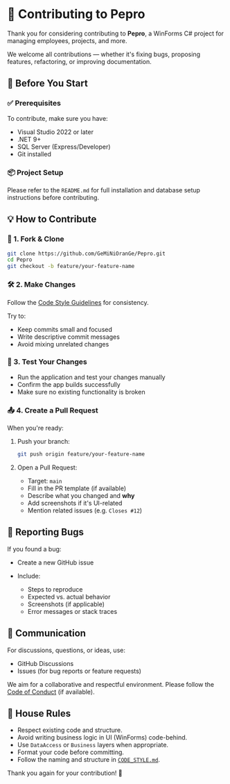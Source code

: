 # 🙌 Contributing to Pepro

Thank you for considering contributing to **Pepro**, a WinForms C# project for managing employees, projects, and more.

We welcome all contributions — whether it's fixing bugs, proposing features, refactoring, or improving documentation.

## 🧰 Before You Start

### ✅ Prerequisites

To contribute, make sure you have:

- Visual Studio 2022 or later
- .NET 9+
- SQL Server (Express/Developer)
- Git installed

### 📦 Project Setup

Please refer to the `README.md` for full installation and database setup instructions before contributing.

## 💡 How to Contribute

### 🔀 1. Fork & Clone

```bash
git clone https://github.com/GeMiNiOranGe/Pepro.git
cd Pepro
git checkout -b feature/your-feature-name
```

### 🛠️ 2. Make Changes

Follow the [Code Style Guidelines](./CODE_STYLE.md) for consistency.

Try to:

* Keep commits small and focused
* Write descriptive commit messages
* Avoid mixing unrelated changes

### 🧪 3. Test Your Changes

* Run the application and test your changes manually
* Confirm the app builds successfully
* Make sure no existing functionality is broken

### 📤 4. Create a Pull Request

When you're ready:

1. Push your branch:

   ```bash
   git push origin feature/your-feature-name
   ```

2. Open a Pull Request:

   * Target: `main`
   * Fill in the PR template (if available)
   * Describe what you changed and **why**
   * Add screenshots if it's UI-related
   * Mention related issues (e.g. `Closes #12`)

## 🐞 Reporting Bugs

If you found a bug:

* Create a new GitHub issue
* Include:

  * Steps to reproduce
  * Expected vs. actual behavior
  * Screenshots (if applicable)
  * Error messages or stack traces

## 💬 Communication

For discussions, questions, or ideas, use:

* GitHub Discussions
* Issues (for bug reports or feature requests)

We aim for a collaborative and respectful environment. Please follow the [Code of Conduct](./CODE_OF_CONDUCT.md) (if available).

## 🧼 House Rules

* Respect existing code and structure.
* Avoid writing business logic in UI (WinForms) code-behind.
* Use `DataAccess` or `Business` layers when appropriate.
* Format your code before committing.
* Follow the naming and structure in [`CODE_STYLE.md`](./CODE_STYLE.md).

Thank you again for your contribution! 🙏
